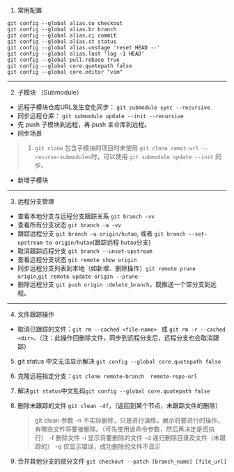 <!--
 * @Author: your name
 * @Date: 2020-08-19 09:38:21
 * @LastEditTime: 2020-09-09 11:45:17
 * @LastEditors: Please set LastEditors
 * @Description: In User Settings Edit
 * @FilePath: /ARTS/tip/git.md
-->
1. 常用配置

```
git config --global alias.co checkout
git config --global alias.br branch
git config --global alias.ci commit
git config --global alias.st status
git config --global alias.unstage 'reset HEAD --'
git config --global alias.last 'log -1 HEAD'
git config --global pull.rebase true
git config --global core.quotepath false
git config --global core.editor "vim"
```

---

2. 子模块 （Submodule）
- 远程子模块仓库URL发生变化同步： `git submodule sync --recursive`
- 同步远程仓库： `git submodule update --init --recursive`
- 先 push 子模块到远程，再 push 主仓库到远程。
- 同步场景
> 1. `git clone` 包含子模块的项目时未使用 `git clone remot-url --recurse-submodules`时，可以使用 `git submodule update --init` 同步。

- 新增子模块

---

3. 远程分支管理
- 查看本地分支与远程分支跟踪关系 `git branch -vv`
- 查看所有分支状态 `git branch -a -vv`
- 跟踪远程分支 `git branch -u origin/hutao`, 或者 `git branch --set-upstream-to origin/hutao`(跟踪远程 `hutao`分支)
- 取消跟踪远程分支 `git branch --unset-upstream`
- 查看远程分支状态 `git remote show origin`
- 同步远程分支列表到本地（如新增、删除操作）`git remote prune origin`,`git remote update origin --prune`
- 删除远程分支 `git push origin :delete_branch`，既推送一个空分支到远程。

---

4. 文件跟踪操作
- 取消已跟踪的文件：`git rm --cached <file-name> ` 或 `git rm -r --cached <dir>`。（注：此操作回删除文件，同步到远程分支后，远程分支也会取消跟踪）


5. git status 中文无法显示解决 `git config --global core.quotepath false`

6. 克隆远程指定分支：`git clone remote-branch  remote-repo-url`

7. 解决`git status`中文乱码`git config --global core.quotepath false`

8. 删除未跟踪的文件 `git clean -df`，（返回到某个节点，未跟踪文件的删除）
    > git clean 参数
    >   -n 不实际删除，只是进行演练，展示将要进行的操作，有哪些文件将要被删除。（可先使用该命令参数，然后再决定是否执行）
    >   -f 删除文件
    >   -i 显示将要删除的文件
    >   -d 递归删除目录及文件（未跟踪的）
    >   -q 仅显示错误，成功删除的文件不显示

9. 合并其他分支的部分文件 `git checkout --patch [branch_name] [file_url]`
